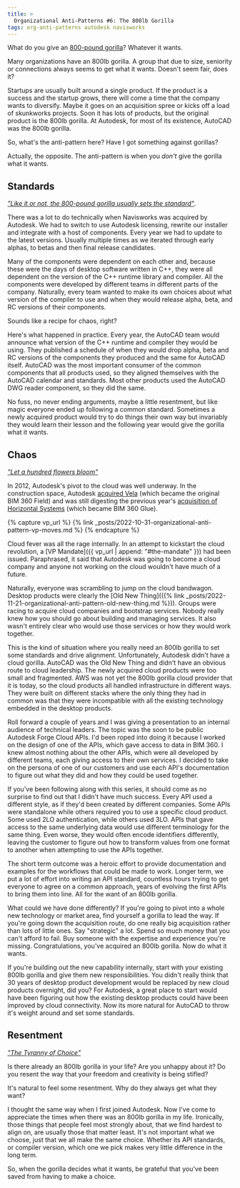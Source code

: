```yaml
---
title: >
  Organizational Anti-Patterns #6: The 800lb Gorilla
tags: org-anti-patterns autodesk navisworks
---
```


What do you give an [800-pound gorilla](https://en.wikipedia.org/wiki/800-pound_gorilla)? Whatever it wants. 

Many organizations have an 800lb gorilla. A group that due to size, seniority or connections always seems to get what it wants. Doesn't seem fair, does it?

Startups are usually built around a single product. If the product is a success and the startup grows, there will come a time that the company wants to diversify. Maybe it goes on an acquisition spree or kicks off a load of skunkworks projects. Soon it has lots of products, but the original product is the 800lb gorilla. At Autodesk, for most of its existence, AutoCAD was the 800lb gorilla.

So, what's the anti-pattern here? Have I got something against gorillas? 

Actually, the opposite. The anti-pattern is when you  *don't* give the gorilla what it wants.

## Standards

[*"Like it or not, the 800-pound gorilla usually sets the standard"*](https://www.merriam-webster.com/dictionary/800-pound%20gorilla).

There was a lot to do technically when Navisworks was acquired by Autodesk. We had to switch to use Autodesk licensing, rewrite our installer and integrate with a host of components. Every year we had to update to the latest versions. Usually multiple times as we iterated through early alphas, to betas and then final release candidates. 

Many of the components were dependent on each other and, because these were the days of desktop software written in C++, they were all dependent on the version of the C++ runtime library and compiler. All the components were developed by different teams in different parts of the company. Naturally, every team wanted to make its own choices about what version of the compiler to use and when they would release alpha, beta, and RC versions of their components.

Sounds like a recipe for chaos, right?

Here's what happened in practice. Every year, the AutoCAD team would announce what version of the C++ runtime and compiler they would be using. They published a schedule of when they would drop alpha, beta and RC versions of the components they produced and the same for AutoCAD itself. AutoCAD was the most important consumer of the common components that all products used, so they aligned themselves with the AutoCAD calendar and standards. Most other products used the AutoCAD DWG reader component, so they did the same. 

No fuss, no never ending arguments, maybe a little resentment, but like magic everyone ended up following a common standard. Sometimes a newly acquired product would try to do things their own way but invariably they would learn their lesson and the following year would give the gorilla what it wants.

## Chaos

[*"Let a hundred flowers bloom"*](https://en.wikipedia.org/wiki/Hundred_Flowers_Campaign)

In 2012, Autodesk's pivot to the cloud was well underway. In the construction space, Autodesk [acquired Vela](https://investors.autodesk.com/news-releases/news-release-details/autodesk-positioned-transform-construction-industry-through-vela) (which became the original BIM 360 Field) and was still digesting the previous year's [acquisition of Horizontal Systems](https://investors.autodesk.com/news-releases/news-release-details/autodesk-agrees-acquire-horizontal-systems) (which became BIM 360 Glue).

{% capture vp_url %}
{% link _posts/2022-10-31-organizational-anti-pattern-vp-moves.md %}
{% endcapture %}

Cloud fever was all the rage internally. In an attempt to kickstart the cloud revolution, a [VP Mandate]({{ vp_url | append: "#the-mandate" }}) had been issued. Paraphrased, it said that Autodesk was going to become a cloud company and anyone not working on the cloud wouldn't have much of a future. 

Naturally, everyone was scrambling to jump on the cloud bandwagon. Desktop products were clearly the [Old New Thing](({% link _posts/2022-11-21-organizational-anti-pattern-old-new-thing.md %})). Groups were racing to acquire cloud companies and bootstrap services. Nobody really knew how you should go about building and managing services. It also wasn't entirely clear who would use those services or how they would work together. 

This is the kind of situation where you really need an 800lb gorilla to set some standards and drive alignment. Unfortunately, Autodesk didn't have a cloud gorilla. AutoCAD was the Old New Thing and didn't have an obvious route to cloud leadership. The newly acquired cloud products were too small and fragmented. AWS was not yet the 800lb gorilla cloud provider that it is today, so the cloud products all handled infrastructure in different ways. They were built on different stacks where the only thing they had in common was that they were incompatible with all the existing technology embedded in the desktop products.

Roll forward a couple of years and I was giving a presentation to an internal audience of technical leaders. The topic was the soon to be public Autodesk Forge Cloud APIs. I'd been roped into doing it because I worked on the design of one of the APIs, which gave access to data in BIM 360. I knew almost nothing about the other APIs, which were all developed by different teams, each giving access to their own services. I decided to take on the persona of one of our customers and use each API's documentation to figure out what they did and how they could be used together. 

If you've been following along with this series, it should come as no surprise to find out that I didn't have much success. Every API used a different style, as if they'd been created by different companies. Some APIs were standalone while others required you to use a specific cloud product. Some used 2LO authentication, while others used 3LO. APIs that gave access to the same underlying data would use different terminology for the same thing. Even worse, they would often encode identifiers differently, leaving the customer to figure out how to transform values from one format to another when attempting to use the APIs together.

The short term outcome was a heroic effort to provide documentation and examples for the workflows that could be made to work. Longer term, we put a lot of effort into writing an API standard, countless hours trying to get everyone to agree on a common approach, years of evolving the first APIs to bring them into line. All for the want of an 800lb gorilla. 

What could we have done differently? If you're going to pivot into a whole new technology or market area, find yourself a gorilla to lead the way. If you're going down the acquisition route, do one really big acquisition rather than lots of little ones. Say "strategic" a lot. Spend so much money that you can't afford to fail. Buy someone with the expertise and experience you're missing. Congratulations, you've acquired an 800lb gorilla. Now do what it wants.

If you're building out the new capability internally, start with your existing 800lb gorilla and give them new responsibilities. You didn't really think that 30 years of desktop product development would be replaced by new cloud products overnight, did you? For Autodesk, a great place to start would have been figuring out how the existing desktop products could have been improved by cloud connectivity. Now its more natural for AutoCAD to throw it's weight around and set some standards.

## Resentment

[*"The Tyranny of Choice"*](https://bschwartz.domains.swarthmore.edu/Sci.Amer.pdf)

Is there already an 800lb gorilla in your life? Are you unhappy about it? Do you resent the way that your freedom and creativity is being stifled?

It's natural to feel some resentment. Why do they always get what they want? 

I thought the same way when I first joined Autodesk. Now I've come to appreciate the times when there was an 800lb gorilla in my life. Ironically, those things that people feel most strongly about, that we find hardest to align on, are usually those that matter least. It's not important what we choose, just that we all make the same choice. Whether its API standards, or compiler version, which one we pick makes very little difference in the long term.

So, when the gorilla decides what it wants, be grateful that you've been saved from having to make a choice.
